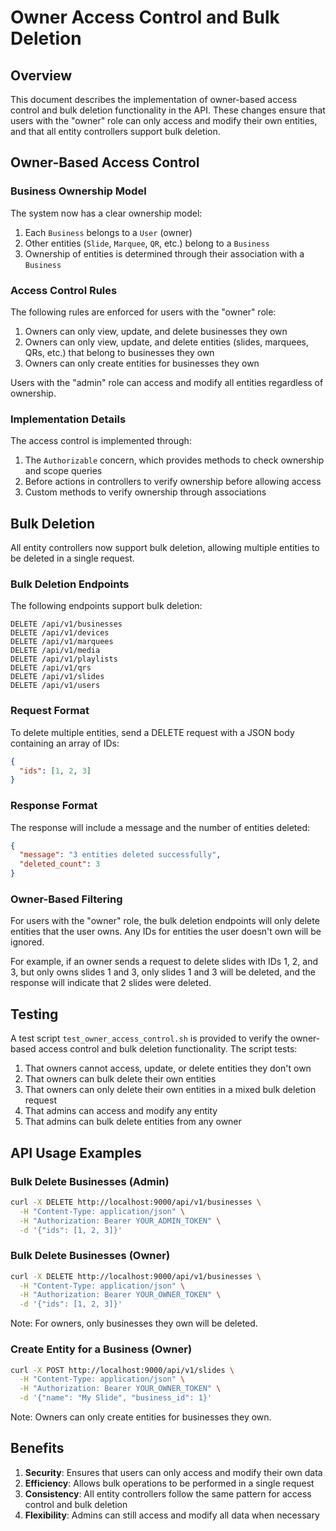 # Owner Access Control and Bulk Deletion

## Overview

This document describes the implementation of owner-based access control and bulk deletion functionality in the API. These changes ensure that users with the "owner" role can only access and modify their own entities, and that all entity controllers support bulk deletion.

## Owner-Based Access Control

### Business Ownership Model

The system now has a clear ownership model:

1. Each `Business` belongs to a `User` (owner)
2. Other entities (`Slide`, `Marquee`, `QR`, etc.) belong to a `Business`
3. Ownership of entities is determined through their association with a `Business`

### Access Control Rules

The following rules are enforced for users with the "owner" role:

1. Owners can only view, update, and delete businesses they own
2. Owners can only view, update, and delete entities (slides, marquees, QRs, etc.) that belong to businesses they own
3. Owners can only create entities for businesses they own

Users with the "admin" role can access and modify all entities regardless of ownership.

### Implementation Details

The access control is implemented through:

1. The `Authorizable` concern, which provides methods to check ownership and scope queries
2. Before actions in controllers to verify ownership before allowing access
3. Custom methods to verify ownership through associations

## Bulk Deletion

All entity controllers now support bulk deletion, allowing multiple entities to be deleted in a single request.

### Bulk Deletion Endpoints

The following endpoints support bulk deletion:

```
DELETE /api/v1/businesses
DELETE /api/v1/devices
DELETE /api/v1/marquees
DELETE /api/v1/media
DELETE /api/v1/playlists
DELETE /api/v1/qrs
DELETE /api/v1/slides
DELETE /api/v1/users
```

### Request Format

To delete multiple entities, send a DELETE request with a JSON body containing an array of IDs:

```json
{
  "ids": [1, 2, 3]
}
```

### Response Format

The response will include a message and the number of entities deleted:

```json
{
  "message": "3 entities deleted successfully",
  "deleted_count": 3
}
```

### Owner-Based Filtering

For users with the "owner" role, the bulk deletion endpoints will only delete entities that the user owns. Any IDs for entities the user doesn't own will be ignored.

For example, if an owner sends a request to delete slides with IDs 1, 2, and 3, but only owns slides 1 and 3, only slides 1 and 3 will be deleted, and the response will indicate that 2 slides were deleted.

## Testing

A test script `test_owner_access_control.sh` is provided to verify the owner-based access control and bulk deletion functionality. The script tests:

1. That owners cannot access, update, or delete entities they don't own
2. That owners can bulk delete their own entities
3. That owners can only delete their own entities in a mixed bulk deletion request
4. That admins can access and modify any entity
5. That admins can bulk delete entities from any owner

## API Usage Examples

### Bulk Delete Businesses (Admin)

```bash
curl -X DELETE http://localhost:9000/api/v1/businesses \
  -H "Content-Type: application/json" \
  -H "Authorization: Bearer YOUR_ADMIN_TOKEN" \
  -d '{"ids": [1, 2, 3]}'
```

### Bulk Delete Businesses (Owner)

```bash
curl -X DELETE http://localhost:9000/api/v1/businesses \
  -H "Content-Type: application/json" \
  -H "Authorization: Bearer YOUR_OWNER_TOKEN" \
  -d '{"ids": [1, 2, 3]}'
```

Note: For owners, only businesses they own will be deleted.

### Create Entity for a Business (Owner)

```bash
curl -X POST http://localhost:9000/api/v1/slides \
  -H "Content-Type: application/json" \
  -H "Authorization: Bearer YOUR_OWNER_TOKEN" \
  -d '{"name": "My Slide", "business_id": 1}'
```

Note: Owners can only create entities for businesses they own.

## Benefits

1. **Security**: Ensures that users can only access and modify their own data
2. **Efficiency**: Allows bulk operations to be performed in a single request
3. **Consistency**: All entity controllers follow the same pattern for access control and bulk deletion
4. **Flexibility**: Admins can still access and modify all data when necessary